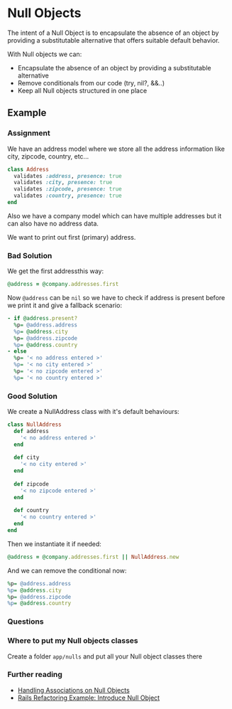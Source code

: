 # Null Objects

The intent of a Null Object is to encapsulate the absence of an object by providing a substitutable alternative that offers suitable default behavior.

With Null objects we can:
  - Encapsulate the absence of an object by providing a substitutable alternative
  - Remove conditionals from our code (try, nil?, &&..)
  - Keep all Null objects structured in one place

## Example

### Assignment

We have an address model where we store all the address information like city, zipcode, country, etc...

```ruby
class Address
  validates :address, presence: true
  validates :city, presence: true
  validates :zipcode, presence: true
  validates :country, presence: true
end
```

Also we have a company model which can have multiple addresses but it can also have no address data.

We want to print out first (primary) address.

### Bad Solution

We get the first addressthis way:

```ruby
@address = @company.addresses.first
```

Now `@address` can be `nil` so we have to check if address is present before we print it and give a fallback scenario:

```ruby
- if @address.present?
  %p= @address.address
  %p= @address.city
  %p= @address.zipcode
  %p= @address.country
- else
  %p= '< no address entered >'
  %p= '< no city entered >'
  %p= '< no zipcode entered >'
  %p= '< no country entered >'
```

### Good Solution

We create a NullAddress class with it's default behaviours:

```ruby
class NullAddress
  def address
    '< no address entered >'
  end
  
  def city
    '< no city entered >'
  end
  
  def zipcode
    '< no zipcode entered >'
  end
  
  def country
    '< no country entered >'
  end
end
```

Then we instantiate it if needed:

```ruby
@address = @company.addresses.first || NullAddress.new
```

And we can remove the conditional now:
```ruby
%p= @address.address
%p= @address.city
%p= @address.zipcode
%p= @address.country
```

### Questions

### Where to put my Null objects classes

Create a folder `app/nulls` and put all your Null object classes there

### Further reading

- [Handling Associations on Null Objects](https://robots.thoughtbot.com/handling-associations-on-null-objects)
- [Rails Refactoring Example: Introduce Null Object](https://robots.thoughtbot.com/rails-refactoring-example-introduce-null-object)
